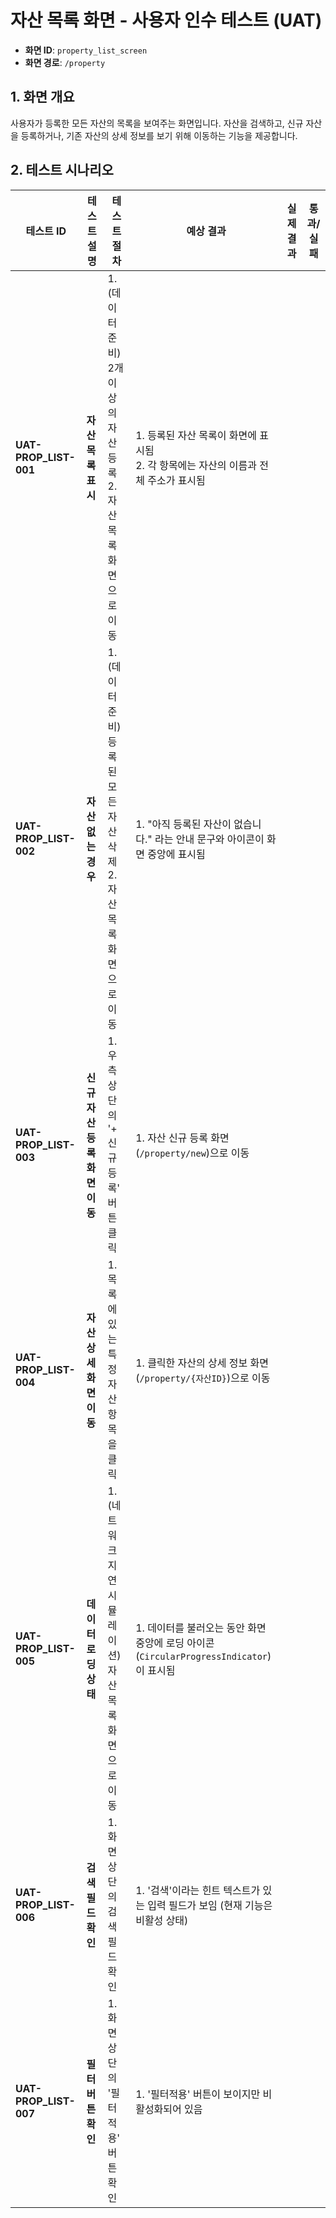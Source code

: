 # 자산 목록 화면 - 사용자 인수 테스트 (UAT)

- **화면 ID**: `property_list_screen`
- **화면 경로**: `/property`

## 1. 화면 개요

사용자가 등록한 모든 자산의 목록을 보여주는 화면입니다. 자산을 검색하고, 신규 자산을 등록하거나, 기존 자산의 상세 정보를 보기 위해 이동하는 기능을 제공합니다.

## 2. 테스트 시나리오

| 테스트 ID | 테스트 설명 | 테스트 절차 | 예상 결과 | 실제 결과 | 통과/실패 |
|---|---|---|---|---|---|
| **UAT-PROP_LIST-001** | **자산 목록 표시** | 1. (데이터 준비) 2개 이상의 자산 등록<br>2. 자산 목록 화면으로 이동 | 1. 등록된 자산 목록이 화면에 표시됨<br>2. 각 항목에는 자산의 이름과 전체 주소가 표시됨 | | |
| **UAT-PROP_LIST-002** | **자산 없는 경우** | 1. (데이터 준비) 등록된 모든 자산 삭제<br>2. 자산 목록 화면으로 이동 | 1. "아직 등록된 자산이 없습니다." 라는 안내 문구와 아이콘이 화면 중앙에 표시됨 | | |
| **UAT-PROP_LIST-003** | **신규 자산 등록 화면 이동** | 1. 우측 상단의 '+ 신규 등록' 버튼 클릭 | 1. 자산 신규 등록 화면(`/property/new`)으로 이동 | | |
| **UAT-PROP_LIST-004** | **자산 상세 화면 이동** | 1. 목록에 있는 특정 자산 항목을 클릭 | 1. 클릭한 자산의 상세 정보 화면(`/property/{자산ID}`)으로 이동 | | |
| **UAT-PROP_LIST-005** | **데이터 로딩 상태** | 1. (네트워크 지연 시뮬레이션) 자산 목록 화면으로 이동 | 1. 데이터를 불러오는 동안 화면 중앙에 로딩 아이콘(`CircularProgressIndicator`)이 표시됨 | | |
| **UAT-PROP_LIST-006** | **검색 필드 확인** | 1. 화면 상단의 검색 필드 확인 | 1. '검색'이라는 힌트 텍스트가 있는 입력 필드가 보임 (현재 기능은 비활성 상태) | | |
| **UAT-PROP_LIST-007** | **필터 버튼 확인** | 1. 화면 상단의 '필터적용' 버튼 확인 | 1. '필터적용' 버튼이 보이지만 비활성화되어 있음 | | |

